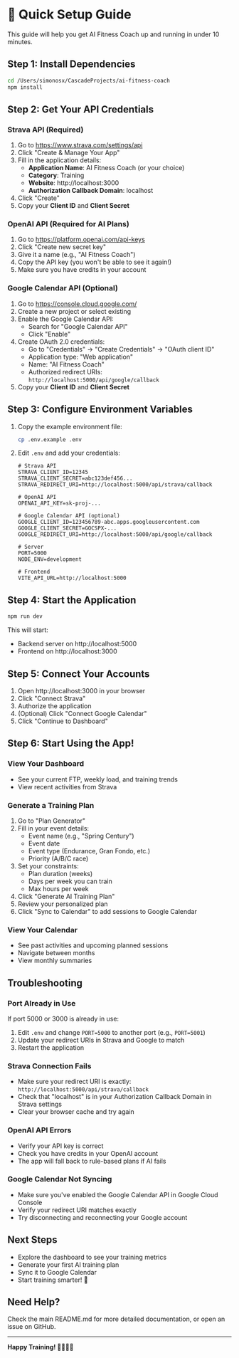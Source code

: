 # 🚀 Quick Setup Guide

This guide will help you get AI Fitness Coach up and running in under 10 minutes.

## Step 1: Install Dependencies

```bash
cd /Users/simonosx/CascadeProjects/ai-fitness-coach
npm install
```

## Step 2: Get Your API Credentials

### Strava API (Required)

1. Go to https://www.strava.com/settings/api
2. Click "Create & Manage Your App"
3. Fill in the application details:
   - **Application Name**: AI Fitness Coach (or your choice)
   - **Category**: Training
   - **Website**: http://localhost:3000
   - **Authorization Callback Domain**: localhost
4. Click "Create"
5. Copy your **Client ID** and **Client Secret**

### OpenAI API (Required for AI Plans)

1. Go to https://platform.openai.com/api-keys
2. Click "Create new secret key"
3. Give it a name (e.g., "AI Fitness Coach")
4. Copy the API key (you won't be able to see it again!)
5. Make sure you have credits in your account

### Google Calendar API (Optional)

1. Go to https://console.cloud.google.com/
2. Create a new project or select existing
3. Enable the Google Calendar API:
   - Search for "Google Calendar API"
   - Click "Enable"
4. Create OAuth 2.0 credentials:
   - Go to "Credentials" → "Create Credentials" → "OAuth client ID"
   - Application type: "Web application"
   - Name: "AI Fitness Coach"
   - Authorized redirect URIs: `http://localhost:5000/api/google/callback`
5. Copy your **Client ID** and **Client Secret**

## Step 3: Configure Environment Variables

1. Copy the example environment file:
   ```bash
   cp .env.example .env
   ```

2. Edit `.env` and add your credentials:
   ```env
   # Strava API
   STRAVA_CLIENT_ID=12345
   STRAVA_CLIENT_SECRET=abc123def456...
   STRAVA_REDIRECT_URI=http://localhost:5000/api/strava/callback

   # OpenAI API
   OPENAI_API_KEY=sk-proj-...

   # Google Calendar API (optional)
   GOOGLE_CLIENT_ID=123456789-abc.apps.googleusercontent.com
   GOOGLE_CLIENT_SECRET=GOCSPX-...
   GOOGLE_REDIRECT_URI=http://localhost:5000/api/google/callback

   # Server
   PORT=5000
   NODE_ENV=development

   # Frontend
   VITE_API_URL=http://localhost:5000
   ```

## Step 4: Start the Application

```bash
npm run dev
```

This will start:
- Backend server on http://localhost:5000
- Frontend on http://localhost:3000

## Step 5: Connect Your Accounts

1. Open http://localhost:3000 in your browser
2. Click "Connect Strava"
3. Authorize the application
4. (Optional) Click "Connect Google Calendar"
5. Click "Continue to Dashboard"

## Step 6: Start Using the App!

### View Your Dashboard
- See your current FTP, weekly load, and training trends
- View recent activities from Strava

### Generate a Training Plan
1. Go to "Plan Generator"
2. Fill in your event details:
   - Event name (e.g., "Spring Century")
   - Event date
   - Event type (Endurance, Gran Fondo, etc.)
   - Priority (A/B/C race)
3. Set your constraints:
   - Plan duration (weeks)
   - Days per week you can train
   - Max hours per week
4. Click "Generate AI Training Plan"
5. Review your personalized plan
6. Click "Sync to Calendar" to add sessions to Google Calendar

### View Your Calendar
- See past activities and upcoming planned sessions
- Navigate between months
- View monthly summaries

## Troubleshooting

### Port Already in Use

If port 5000 or 3000 is already in use:

1. Edit `.env` and change `PORT=5000` to another port (e.g., `PORT=5001`)
2. Update your redirect URIs in Strava and Google to match
3. Restart the application

### Strava Connection Fails

- Make sure your redirect URI is exactly: `http://localhost:5000/api/strava/callback`
- Check that "localhost" is in your Authorization Callback Domain in Strava settings
- Clear your browser cache and try again

### OpenAI API Errors

- Verify your API key is correct
- Check you have credits in your OpenAI account
- The app will fall back to rule-based plans if AI fails

### Google Calendar Not Syncing

- Make sure you've enabled the Google Calendar API in Google Cloud Console
- Verify your redirect URI matches exactly
- Try disconnecting and reconnecting your Google account

## Next Steps

- Explore the dashboard to see your training metrics
- Generate your first AI training plan
- Sync it to Google Calendar
- Start training smarter! 🎯

## Need Help?

Check the main README.md for more detailed documentation, or open an issue on GitHub.

---

**Happy Training! 🚴‍♂️🏃‍♀️**

